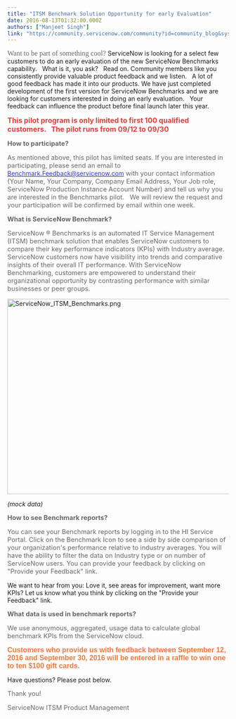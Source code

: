 ```yaml
---
title: "ITSM Benchmark Solution Opportunity for early Evaluation"
date: 2016-08-13T01:32:00.000Z
authors: ["Manjeet Singh"]
link: "https://community.servicenow.com/community?id=community_blog&sys_id=09bc6a25dbd0dbc01dcaf3231f96197f"
---
```

<p><span style="font-size: 11.0pt; color: #666666;"> <span style="font-size: 12.0pt; font-family: Calibri;">Want to be part of something cool? </span></span>ServiceNow is looking for a select few customers to do an early evaluation of the new ServiceNow Benchmarks capability.   What is it, you ask?   Read on. Community members like you consistently provide valuable product feedback and we listen.   A lot of good feedback has made it into our products. We have just completed development of the first version for ServiceNow Benchmarks and we are looking for customers interested in doing an early evaluation.   Your feedback can influence the product before final launch later this year.</p><p></p><p></p><p><span style="color: #e23d39; font-size: 12pt;"><strong>This pilot program is only limited to first 100 qualified customers.   The pilot runs from 09/12 to 09/30</strong></span></p><p></p><p><span style="color: #666666; font-size: 11.0pt;"><strong>How to participate?</strong></span></p><p><span style="font-size: 11.0pt; color: #666666;">As mentioned above, this pilot has limited seats. If you are interested in participating, please send an email to </span><span style="color: #3334ca;"><a href="mailto:Benchmark.Feedback@servicenow.com?subject=Please sign me up for Benchmark Pilot&amp;body=Hi, I would like to participate in Benchmark Pilot Program. Here are the requested details:  My Name:  Company Name:  My Company Email Address:  My Job Role:  My ServiceNow Production Instance Account Number:"><span style="color: #3334ca;">Benchmark.Feedback@servicenow.com</span></a></span><span style="font-size: 11.0pt; color: #666666;"> with your contact information (Your Name, Your Company, Company Email Address, Your Job role, ServiceNow Production Instance Account Number) and tell us why you are interested in the Benchmarks pilot.   We will review the request and your participation will be confirmed by email within one week. </span></p><p></p><p><span style="color: #666666; font-size: 11.0pt;"><strong>What is ServiceNow Benchmark?</strong></span></p><p><span style="font-size: 11.0pt; color: #666666;">ServiceNow ® Benchmarks is an automated IT Service Management (ITSM) benchmark solution that enables ServiceNow customers to compare their key performance indicators (KPIs) with Industry average. ServiceNow customers now have visibility into trends and comparative insights of their overall IT performance. With ServiceNow Benchmarking, customers are empowered to understand their organizational opportunity by contrasting performance with similar businesses or peer groups.</span></p><p></p><p><img   alt="ServiceNow_ITSM_Benchmarks.png" class="image-1 jive-image" src="773c49cedbd49f048c8ef4621f9619eb.iix" style="width: 620px; height: 444px;"/></p><p><em>(mock data)</em></p><p></p><p><span style="color: #666666; font-size: 11.0pt;"><strong>How to see Benchmark reports?</strong></span></p><p><span style="font-size: 11.0pt; color: #666666;">You can see your Benchmark reports by logging in to the HI Service Portal. Click on the Benchmark Icon to see </span><span style="font-size: 11.0pt; color: #666666;">a side by side comparison of your organization's performance relative to industry averages. You will have the ability to filter the data on Industry type or on number of ServiceNow users. You can provide your </span><span style="font-size: 11.0pt; color: #666666;">feedback by clicking on "Provide your Feedback" link.</span></p><p></p><p>We want to hear from you: Love it, see areas for improvement, want more KPIs? Let us know what you think by clicking on the "Provide your Feedback" link.</p><p></p><p><span style="color: #666666; font-size: 11.0pt;"><strong>What data is used in benchmark reports?</strong></span></p><p><span style="font-size: 11.0pt; color: #666666;">We use anonymous, aggregated, usage data to calculate global benchmark KPIs from the ServiceNow cloud.</span></p><p></p><p></p><p><span style="color: #eb7a3d; font-family: arial,helvetica,sans-serif; font-size: 12pt;"><strong>Customers who provide us with feedback between September 12, 2016 and September 30, 2016 will be entered in a raffle to win one to ten $100 gift cards.</strong></span></p><p></p><p class="p1"></p><p class="p1"><span class="s1"></span>Have questions? Please post below.</p><p></p><p></p><p><span style="font-size: 11.0pt; color: #666666;">Thank you!</span></p><p></p><p><span style="font-size: 11.0pt; color: #666666;">ServiceNow ITSM Product Management</span></p>